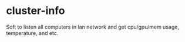 # cluster-info
Soft to listen all computers in lan network and get cpu/gpu/mem usage, temperature, and etc.
